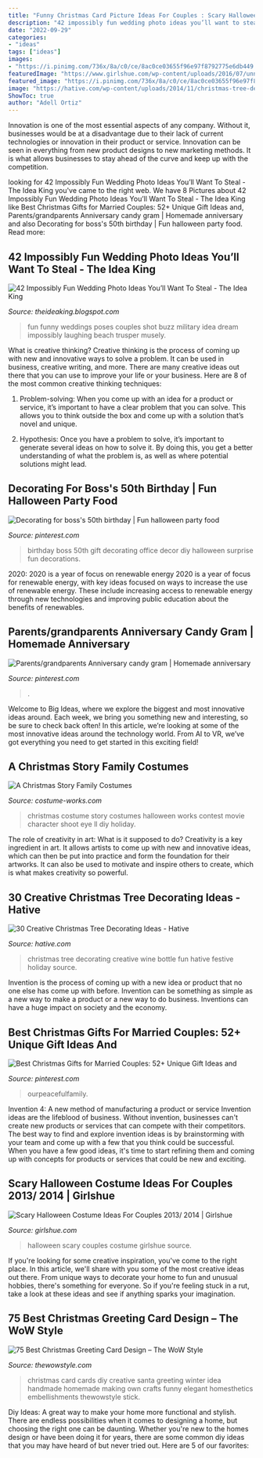 ```yaml
---
title: "Funny Christmas Card Picture Ideas For Couples : Scary Halloween Costume Ideas For Couples 2013/ 2014"
description: "42 impossibly fun wedding photo ideas you’ll want to steal"
date: "2022-09-29"
categories:
- "ideas"
tags: ["ideas"]
images:
- "https://i.pinimg.com/736x/8a/c0/ce/8ac0ce03655f96e97f8792775e6db449.jpg"
featuredImage: "https://www.girlshue.com/wp-content/uploads/2016/07/unnamed-file-2469.jpg"
featured_image: "https://i.pinimg.com/736x/8a/c0/ce/8ac0ce03655f96e97f8792775e6db449.jpg"
image: "https://hative.com/wp-content/uploads/2014/11/christmas-tree-decorating-ideas/7-christmas-tree-decorating-ideas.jpg"
ShowToc: true
author: "Adell Ortiz"
---
```



Innovation is one of the most essential aspects of any company. Without it, businesses would be at a disadvantage due to their lack of current technologies or innovation in their product or service. Innovation can be seen in everything from new product designs to new marketing methods. It is what allows businesses to stay ahead of the curve and keep up with the competition.

	

		
looking for 42 Impossibly Fun Wedding Photo Ideas You’ll Want To Steal - The Idea King you've came to the right web. We have 8 Pictures about 42 Impossibly Fun Wedding Photo Ideas You’ll Want To Steal - The Idea King like Best Christmas Gifts for Married Couples: 52+ Unique Gift Ideas and, Parents/grandparents Anniversary candy gram | Homemade anniversary and also Decorating for boss&#039;s 50th birthday | Fun halloween party food. Read more:
		
    
## 42 Impossibly Fun Wedding Photo Ideas You’ll Want To Steal - The Idea King

<img loading=lazy src="http://3.bp.blogspot.com/-yk0fksD3_cA/U9W_hbOpOoI/AAAAAAAAdAY/NfOTGXV9BfE/s1600/43.jpg" onerror="this.onerror=null;this.src='https://tse1.mm.bing.net/th?id=OIP.f4iEw4YaVAJ3D7wVXxoYrQHaLH&amp;pid=15.1';" alt="42 Impossibly Fun Wedding Photo Ideas You’ll Want To Steal - The Idea King">

_Source: theideaking.blogspot.com_

>fun funny weddings poses couples shot buzz military idea dream impossibly laughing beach trusper musely. 

	

What is creative thinking?
Creative thinking is the process of coming up with new and innovative ways to solve a problem. It can be used in business, creative writing, and more. There are many creative ideas out there that you can use to improve your life or your business. Here are 8 of the most common creative thinking techniques:
1. Problem-solving: When you come up with an idea for a product or service, it’s important to have a clear problem that you can solve. This allows you to think outside the box and come up with a solution that’s novel and unique.

2. Hypothesis: Once you have a problem to solve, it’s important to generate several ideas on how to solve it. By doing this, you get a better understanding of what the problem is, as well as where potential solutions might lead.

    
## Decorating For Boss&#039;s 50th Birthday | Fun Halloween Party Food

<img loading=lazy src="https://i.pinimg.com/736x/4c/05/e5/4c05e55177cfbfe037df4e70497b06cf--surprise-surprise-dessert-ideas.jpg" onerror="this.onerror=null;this.src='https://tse2.mm.bing.net/th?id=OIP.tezGApVlsAx2G1dCycjBzAHaJ6&amp;pid=15.1';" alt="Decorating for boss&#039;s 50th birthday | Fun halloween party food">

_Source: pinterest.com_

>birthday boss 50th gift decorating office decor diy halloween surprise fun decorations. 

	

2020: 2020 is a year of focus on renewable energy
2020 is a year of focus for renewable energy, with key ideas focused on ways to increase the use of renewable energy. These include increasing access to renewable energy through new technologies and improving public education about the benefits of renewables.

    
## Parents/grandparents Anniversary Candy Gram | Homemade Anniversary

<img loading=lazy src="https://i.pinimg.com/736x/b7/72/66/b77266b5db59bd79b660ac4cd3654d42.jpg" onerror="this.onerror=null;this.src='https://tse3.mm.bing.net/th?id=OIP.Lmnk9_5rGTgMqmTggV3k2QHaKi&amp;pid=15.1';" alt="Parents/grandparents Anniversary candy gram | Homemade anniversary">

_Source: pinterest.com_

>. 

	

Welcome to Big Ideas, where we explore the biggest and most innovative ideas around. Each week, we bring you something new and interesting, so be sure to check back often! In this article, we’re looking at some of the most innovative ideas around the technology world. From AI to VR, we’ve got everything you need to get started in this exciting field!

    
## A Christmas Story Family Costumes

<img loading=lazy src="https://photos.costume-works.com/full/a_christmas_story_family1.jpg" onerror="this.onerror=null;this.src='https://tse1.mm.bing.net/th?id=OIP.WosfWZr0sCxquOkmIwLN9QHaK_&amp;pid=15.1';" alt="A Christmas Story Family Costumes">

_Source: costume-works.com_

>christmas costume story costumes halloween works contest movie character shoot eye ll diy holiday. 

	

The role of creativity in art: What is it supposed to do?
Creativity is a key ingredient in art. It allows artists to come up with new and innovative ideas, which can then be put into practice and form the foundation for their artworks. It can also be used to motivate and inspire others to create, which is what makes creativity so powerful.

    
## 30 Creative Christmas Tree Decorating Ideas - Hative

<img loading=lazy src="https://hative.com/wp-content/uploads/2014/11/christmas-tree-decorating-ideas/7-christmas-tree-decorating-ideas.jpg" onerror="this.onerror=null;this.src='https://tse1.mm.bing.net/th?id=OIP.g4IEa6T-bzO3XhIDDIgNvgHaLH&amp;pid=15.1';" alt="30 Creative Christmas Tree Decorating Ideas - Hative">

_Source: hative.com_

>christmas tree decorating creative wine bottle fun hative festive holiday source. 

	

Invention is the process of coming up with a new idea or product that no one else has come up with before. Invention can be something as simple as a new way to make a product or a new way to do business. Inventions can have a huge impact on society and the economy.

    
## Best Christmas Gifts For Married Couples: 52+ Unique Gift Ideas And

<img loading=lazy src="https://i.pinimg.com/736x/8a/c0/ce/8ac0ce03655f96e97f8792775e6db449.jpg" onerror="this.onerror=null;this.src='https://tse4.mm.bing.net/th?id=OIP.KNf_WqmTcbKKw4VjdRw2qwHaLG&amp;pid=15.1';" alt="Best Christmas Gifts for Married Couples: 52+ Unique Gift Ideas and">

_Source: pinterest.com_

>ourpeacefulfamily. 

	

Invention 4: A new method of manufacturing a product or service
Invention ideas are the lifeblood of business. Without invention, businesses can't create new products or services that can compete with their competitors. The best way to find and explore invention ideas is by brainstorming with your team and come up with a few that you think could be successful. When you have a few good ideas, it's time to start refining them and coming up with concepts for products or services that could be new and exciting.

    
## Scary Halloween Costume Ideas For Couples 2013/ 2014 | Girlshue

<img loading=lazy src="https://www.girlshue.com/wp-content/uploads/2016/07/unnamed-file-2469.jpg" onerror="this.onerror=null;this.src='https://tse3.mm.bing.net/th?id=OIP.TNVHGp0HVQ-ok4n5YbcskwHaLc&amp;pid=15.1';" alt="Scary Halloween Costume Ideas For Couples 2013/ 2014 | Girlshue">

_Source: girlshue.com_

>halloween scary couples costume girlshue source. 

	

If you're looking for some creative inspiration, you've come to the right place. In this article, we'll share with you some of the most creative ideas out there. From unique ways to decorate your home to fun and unusual hobbies, there's something for everyone. So if you're feeling stuck in a rut, take a look at these ideas and see if anything sparks your imagination.

    
## 75 Best Christmas Greeting Card Design – The WoW Style

<img loading=lazy src="http://thewowstyle.com/wp-content/uploads/2014/11/663.jpg" onerror="this.onerror=null;this.src='https://tse1.mm.bing.net/th?id=OIP.fzJEnSDAybeLbmP06bdH1AHaKc&amp;pid=15.1';" alt="75 Best Christmas Greeting Card Design – The WoW Style">

_Source: thewowstyle.com_

>christmas card cards diy creative santa greeting winter idea handmade homemade making own crafts funny elegant homesthetics embellishments thewowstyle stick. 

	

Diy Ideas: A great way to make your home more functional and stylish. There are endless possibilities when it comes to designing a home, but choosing the right one can be daunting. Whether you're new to the homes design or have been doing it for years, there are some common diy ideas that you may have heard of but never tried out. Here are 5 of our favorites: 

